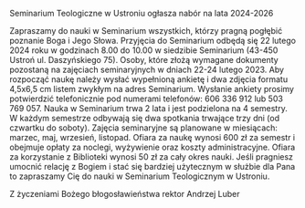 Seminarium Teologiczne w Ustroniu ogłasza nabór na lata 2024-2026

Zapraszamy do nauki w Seminarium wszystkich, którzy pragną pogłębić poznanie
Boga i Jego Słowa.
Przyjęcia do Seminarium odbędą się 22 lutego 2024 roku w godzinach 8.00 do
10.00 w siedzibie Seminarium (43-450 Ustroń ul. Daszyńskiego 75). Osoby, które złożą
wymagane dokumenty pozostaną na zajęciach seminaryjnych w dniach 22-24 lutego
2023.
Aby rozpocząć naukę należy wysłać wypełnioną ankietę i dwa zdjęcia formatu
4,5x6,5 cm listem zwykłym na adres Seminarium. Wysłanie ankiety prosimy
potwierdzić telefonicznie pod numerami telefonów: 606 336 912 lub 503 769 057.
Nauka w Seminarium trwa 2 lata i jest podzielona na 4 semestry. W każdym
semestrze odbywają się dwa spotkania trwające trzy dni (od czwartku do soboty).
Zajęcia seminaryjne są planowane w miesiącach: marzec, maj, wrzesień, listopad.
Ofiara za naukę wynosi 600 zł za semestr i obejmuje opłaty za noclegi, wyżywienie
oraz koszty administracyjne. Ofiara za korzystanie z Biblioteki wynosi 50 zł za cały
okres nauki.
Jeśli pragniesz umocnić relację z Bogiem i stać się bardziej użytecznym w służbie
dla Pana to zapraszamy Cię do nauki w Seminarium Teologicznym w Ustroniu.

Z życzeniami Bożego błogosławieństwa
rektor Andrzej Luber